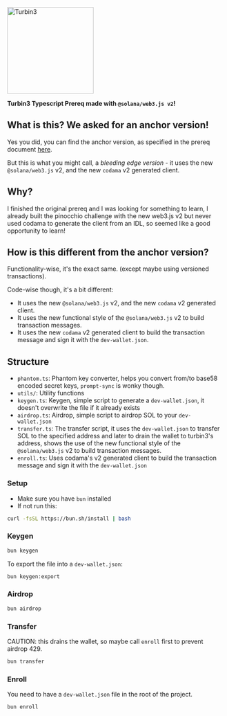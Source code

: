 <img src="https://turbin3.com/turbine-logo-text.svg" alt="Turbin3" width="200">

**Turbin3 Typescript Prereq made with `@solana/web3.js v2`!**

## What is this? We asked for an anchor version!
Yes you did, you can find the anchor version, as specified in the prereq document [here](https://github.com/AlaaZorkane/turbin-ts-prereq).

But this is what you might call, a _bleeding edge version_ - it uses the new `@solana/web3.js` v2, and the new `codama` v2 generated client.

## Why?
I finished the original prereq and I was looking for something to learn, I already built the pinocchio challenge with the new web3.js v2 but never used codama to generate the client from an IDL, so seemed like a good opportunity to learn!

## How is this different from the anchor version?
Functionality-wise, it's the exact same. (except maybe using versioned transactions).

Code-wise though, it's a bit different:
- It uses the new `@solana/web3.js` v2, and the new `codama` v2 generated client.
- It uses the new functional style of the `@solana/web3.js` v2 to build transaction messages.
- It uses the new `codama` v2 generated client to build the transaction message and sign it with the `dev-wallet.json`.

## Structure
- `phantom.ts`: Phantom key converter, helps you convert from/to base58 encoded secret keys, `prompt-sync` is wonky though.
- `utils/`: Utility functions
- `keygen.ts`: Keygen, simple script to generate a `dev-wallet.json`, it doesn't overwrite the file if it already exists
- `airdrop.ts`: Airdrop, simple script to airdrop SOL to your `dev-wallet.json`
- `transfer.ts`: The transfer script, it uses the `dev-wallet.json` to transfer SOL to the specified address and later to drain the wallet to turbin3's address, shows the use of the new functional style of the `@solana/web3.js` v2 to build transaction messages.
- `enroll.ts`: Uses codama's v2 generated client to build the transaction message and sign it with the `dev-wallet.json`

### Setup

- Make sure you have `bun` installed
- If not run this:

```bash
curl -fsSL https://bun.sh/install | bash
```

### Keygen

```bash
bun keygen
```

To export the file into a `dev-wallet.json`:

```bash
bun keygen:export
```

### Airdrop

```bash
bun airdrop
```

### Transfer

CAUTION: this drains the wallet, so maybe call `enroll` first to prevent airdrop 429.

```bash
bun transfer
```

### Enroll

You need to have a `dev-wallet.json` file in the root of the project.

```bash
bun enroll
```
